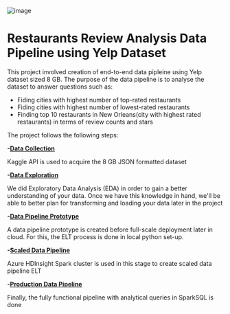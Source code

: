 ![image](https://user-images.githubusercontent.com/68109182/215864008-ca1547a8-ac77-43b9-a49f-ababe04c11ed.png)

# Restaurants Review Analysis Data Pipeline using Yelp Dataset

This project involved creation of end-to-end data pipleine using Yelp dataset sized 8 GB. The purpose of the data pipeline is to analyse the dataset to answer questions such as: 

- Fiding cities with highest number of top-rated restaurants
- Fiding cities with highest number of lowest-rated restaurants
- Finding top 10 restaurants in New Orleans(city with highest rated restaurants) in terms of review counts and stars

The project follows the following steps:

**-[Data Collection](https://github.com/shrirupdwivedi/Springboard/tree/main/Capstone/Data_Collection)**

Kaggle API is used to acquire the 8 GB JSON formatted dataset

**-[Data Exploration](https://github.com/shrirupdwivedi/Springboard/tree/main/Capstone/Data_Exploration)**

 We did Exploratory Data Analysis (EDA) in order to gain a better understanding of your data.
 Once we have this knowledge in hand, we'll be able to better plan for transforming and loading your data later in the project
 
 **-[Data Pipeline Prototype](https://github.com/shrirupdwivedi/Springboard/tree/main/Capstone/Data_Pipeline_Prototype)**
 
 A data pipeline prototype is created before full-scale deployment later in cloud. For this, the ELT process is done in local python set-up.
 
**-[Scaled Data Pipeline](https://github.com/shrirupdwivedi/Springboard/blob/main/Capstone/Scaled_Data_Pipeline/main.ipynb)**

Azure HDInsight Spark cluster is used in this stage to create scaled data pipeline ELT

**-[Production Data Pipeline](https://github.com/shrirupdwivedi/Springboard/tree/main/Capstone/Production_Code)**

Finally, the fully functional pipeline with analytical queries in SparkSQL is done
